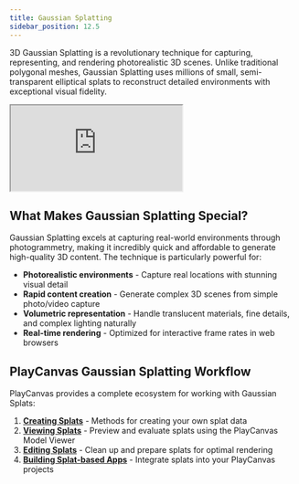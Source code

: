 ```yaml
---
title: Gaussian Splatting
sidebar_position: 12.5
---
```


3D Gaussian Splatting is a revolutionary technique for capturing, representing, and rendering photorealistic 3D scenes. Unlike traditional polygonal meshes, Gaussian Splatting uses millions of small, semi-transparent elliptical splats to reconstruct detailed environments with exceptional visual fidelity.

<div className="iframe-container">
    <iframe src="https://playcanv.as/e/p/cLkf99ZV/" title="360 lookaround camera" allow="camera; microphone; xr-spatial-tracking; fullscreen" allowfullscreen></iframe>
</div>

## What Makes Gaussian Splatting Special?

Gaussian Splatting excels at capturing real-world environments through photogrammetry, making it incredibly quick and affordable to generate high-quality 3D content. The technique is particularly powerful for:

- **Photorealistic environments** - Capture real locations with stunning visual detail
- **Rapid content creation** - Generate complex 3D scenes from simple photo/video capture
- **Volumetric representation** - Handle translucent materials, fine details, and complex lighting naturally
- **Real-time rendering** - Optimized for interactive frame rates in web browsers

## PlayCanvas Gaussian Splatting Workflow

PlayCanvas provides a complete ecosystem for working with Gaussian Splats:

1. **[Creating Splats](creating)** - Methods for creating your own splat data
2. **[Viewing Splats](viewing)** - Preview and evaluate splats using the PlayCanvas Model Viewer
3. **[Editing Splats](editing)** - Clean up and prepare splats for optimal rendering
4. **[Building Splat-based Apps](building)** - Integrate splats into your PlayCanvas projects
